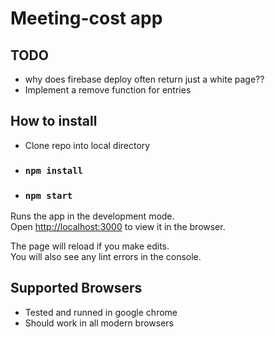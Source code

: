 
# Meeting-cost app


## TODO
- why does firebase deploy often return just a white page??
- Implement a remove function for entries

## How to install

* Clone repo into local directory
* ### `npm install`
* ### `npm start`

Runs the app in the development mode.<br>
Open [http://localhost:3000](http://localhost:3000) to view it in the browser.

The page will reload if you make edits.<br>
You will also see any lint errors in the console.

## Supported Browsers

- Tested and runned in google chrome
- Should work in all modern browsers